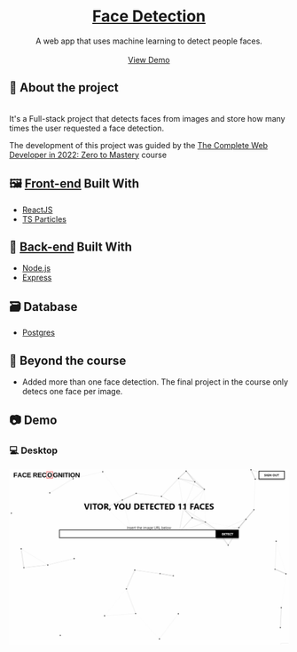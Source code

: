 <p align="center">
  <a href="https://silvavitor-face-detection.herokuapp.com/">
    <h1 align="center">Face Detection</h1>
  </a>
  
  <p align="center">
    A web app that uses machine learning to detect people faces.
    <br /><br />
    <a href="https://silvavitor-face-detection.herokuapp.com/">View Demo</a>
  </p>
</p>

## :mag_right: About the project
<br/>
It's a Full-stack project that detects faces from images and store how many times the user requested a face detection. 

The development of this project was guided by the [The Complete Web Developer in 2022: Zero to Mastery](https://www.udemy.com/course/the-complete-web-developer-zero-to-mastery/) course

## :framed_picture: [Front-end](https://github.com/silvavitor/face-detection-frontend/) Built With
* [ReactJS](https://reactjs.org/)
* [TS Particles](https://particles.js.org/)

## :jigsaw: [Back-end](https://github.com/silvavitor/face-detection-api/) Built With
* [Node.js](https://nodejs.org/)
* [Express](https://expressjs.com/)

## :card_file_box: Database
* [Postgres](https://www.postgresql.org/)  
  
## :rocket: Beyond the course
* Added more than one face detection. The final project in the course only detecs one face per image. 
   
## :camera: Demo

### :computer: Desktop

<div align="center">
    <img src="./assets/demo.gif" alt="demo-web" heigth="300">
</div>

